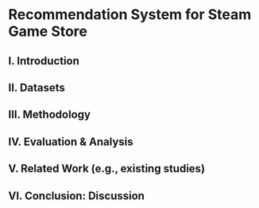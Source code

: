 # Recommendation System for Steam Game Store

## I. Introduction
## II. Datasets
## III. Methodology
## IV. Evaluation & Analysis
## V. Related Work (e.g., existing studies)
## VI. Conclusion: Discussion

